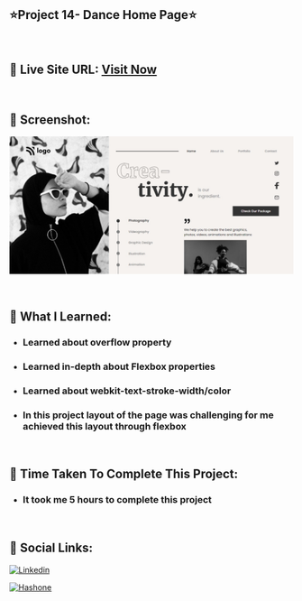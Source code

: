 ## ⭐Project 14- Dance Home Page⭐

<br>

## 📌 Live Site URL: <a href="https://14dance-page.netlify.app/">**Visit Now**</a>

<br>

## 📌 Screenshot:

![project1](./images/project14.png)

<br>

## 📌 What I Learned:

- ### Learned about overflow property
- ### Learned in-depth about Flexbox properties
- ### Learned about webkit-text-stroke-width/color
- ### In this project layout of the page was challenging for me achieved this layout through flexbox

<br>

## 📌 Time Taken To Complete This Project:

- ### It took me 5 hours to complete this project

<br>

## 📌 Social Links:

[![Linkedin](https://img.shields.io/badge/LinkedIn-0077B5?style=for-the-badge&logo=linkedin&logoColor=white)](https://www.linkedin.com/in/nikhilkhetan17/)

[![Hashone](https://img.shields.io/badge/Hashnode-2962FF?style=for-the-badge&logo=hashnode&logoColor=white)](https://nikhilkhetan.hashnode.dev/)
